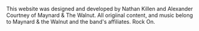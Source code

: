 This website was designed and developed by Nathan Killen and Alexander Courtney of Maynard & The Walnut. All origiinal content, and music belong to Maynard & the Walnut and the band's affiliates. Rock On.

